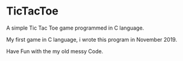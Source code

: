 # TicTacToe
A simple Tic Tac Toe game programmed in C language.

My first game in C language, i wrote this program in November 2019.

Have Fun with the my old messy Code.
